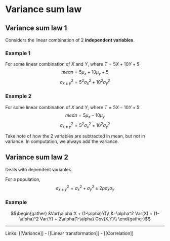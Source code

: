 # Variance sum law

## Variance sum law 1

Considers the linear combination of 2 **independent variables**.

### Example 1
For some linear combination of $X$ and $Y$, where  $T = 5X + 10Y+5$
$$mean = 5 \mu_x + 10 \mu_y +5$$
$$\sigma^2_{x \pm y}=5^2\sigma^2_{x}+10^2\sigma^2_{y}$$

### Example 2
For some linear combination of $X$ and $Y$, where  $T = 5X - 10Y+5$
$$mean = 5 \mu_x - 10 \mu_y$$
$$\sigma^2_{x \pm y}=5^2\sigma^2_{x}+10^2\sigma^2_{y}$$

Take note of how the 2 variables are subtracted in mean, but not in variance. In computation, we always add the variance.

## Variance sum law 2
Deals with dependent variables.

For a population,
$$\sigma^2_{x \pm y}=\sigma^2_{x}+\sigma^2_{y} \pm 2\rho \sigma_x \sigma_y$$
### Example
$$\begin{gather}
&Var(\alpha X + (1-\alpha)Y)\\
&=\alpha^2 Var(X) + (1-\alpha)^2 Var(Y) + 2\alpha(1-\alpha) Cov(X,Y)\\
\end{gather}$$

---
Links: [[Variance]] - [[Linear transformation]] - [[Correlation]]